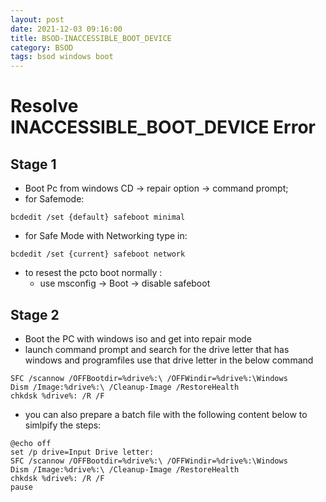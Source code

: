 ```yaml
---
layout: post
date: 2021-12-03 09:16:00
title: BSOD-INACCESSIBLE_BOOT_DEVICE
category: BSOD 
tags: bsod windows boot
---
```

# Resolve INACCESSIBLE_BOOT_DEVICE Error
## Stage 1
* Boot Pc from windows CD -> repair option -> command prompt;
* for Safemode:
``` 
bcdedit /set {default} safeboot minimal
```
* for Safe Mode with Networking type in:
```
bcdedit /set {current} safeboot network
```
* to resest the pcto boot normally :
  * use msconfig -> Boot -> disable safeboot 
## Stage 2
* Boot the PC with windows iso and get into repair mode
* launch command prompt and search for the drive letter that has windows and programfiles use that drive letter in the below command
```
SFC /scannow /OFFBootdir=%drive%:\ /OFFWindir=%drive%:\Windows
Dism /Image:%drive%:\ /Cleanup-Image /RestoreHealth
chkdsk %drive%: /R /F
```
* you can also prepare a batch file with the following content below to simlpify the steps:
```
@echo off 
set /p drive=Input Drive letter:
SFC /scannow /OFFBootdir=%drive%:\ /OFFWindir=%drive%:\Windows
Dism /Image:%drive%:\ /Cleanup-Image /RestoreHealth
chkdsk %drive%: /R /F
pause
```
